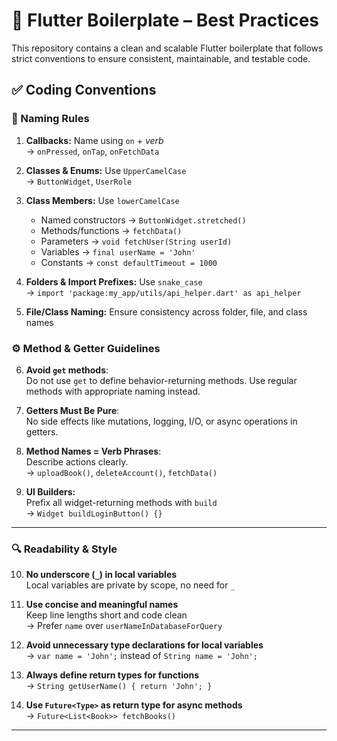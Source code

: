 # 🚀 Flutter Boilerplate – Best Practices

This repository contains a clean and scalable Flutter boilerplate that follows strict conventions to ensure consistent, maintainable, and testable code.

## ✅ Coding Conventions

### 📌 Naming Rules

1. **Callbacks:** Name using `on` + _verb_  
   → `onPressed`, `onTap`, `onFetchData`

2. **Classes & Enums:** Use `UpperCamelCase`  
   → `ButtonWidget`, `UserRole`

3. **Class Members:** Use `lowerCamelCase`

   - Named constructors → `ButtonWidget.stretched()`
   - Methods/functions → `fetchData()`
   - Parameters → `void fetchUser(String userId)`
   - Variables → `final userName = 'John'`
   - Constants → `const defaultTimeout = 1000`

4. **Folders & Import Prefixes:** Use `snake_case`  
   → `import 'package:my_app/utils/api_helper.dart' as api_helper`

5. **File/Class Naming:** Ensure consistency across folder, file, and class names

### ⚙️ Method & Getter Guidelines

6. **Avoid `get` methods**:  
   Do not use `get` to define behavior-returning methods. Use regular methods with appropriate naming instead.

7. **Getters Must Be Pure**:  
   No side effects like mutations, logging, I/O, or async operations in getters.

8. **Method Names = Verb Phrases**:  
   Describe actions clearly.  
   → `uploadBook()`, `deleteAccount()`, `fetchData()`

9. **UI Builders:**  
   Prefix all widget-returning methods with `build`  
   → `Widget buildLoginButton() {}`

---

### 🔍 Readability & Style

10. **No underscore (`_`) in local variables**  
    Local variables are private by scope, no need for `_`

11. **Use concise and meaningful names**  
    Keep line lengths short and code clean  
    → Prefer `name` over `userNameInDatabaseForQuery`

12. **Avoid unnecessary type declarations for local variables**  
    → `var name = 'John';` instead of `String name = 'John';`

13. **Always define return types for functions**  
    → `String getUserName() { return 'John'; }`

14. **Use `Future<Type>` as return type for async methods**  
    → `Future<List<Book>> fetchBooks()`

---
